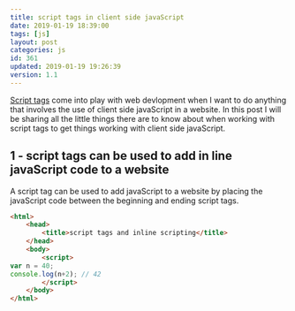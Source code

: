 ```yaml
---
title: script tags in client side javaScript
date: 2019-01-19 18:39:00
tags: [js]
layout: post
categories: js
id: 361
updated: 2019-01-19 19:26:39
version: 1.1
---
```


[Script tags](https://developer.mozilla.org/en-US/docs/Web/HTML/Element/script) come into play with web devlopment when I want to do anything that involves the use of client side javaScript in a website. In this post I will be sharing all the little things there are to know about when working with script tags to get things working with client side javaScript.

<!-- more -->

## 1 - script tags can be used to add in line javaScript code to a website

A script tag can be used to add javaScript to a website by placing the javaScript code between the beginning and ending script tags.

```html
<html>
    <head>
        <title>script tags and inline scripting</title>
    </head>
    <body>
        <script>
var n = 40;
console.log(n+2); // 42
        </script>
    </body>
</html>
```